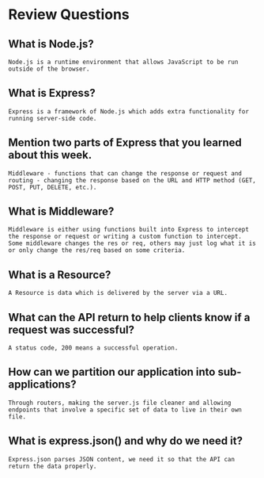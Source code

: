 # Review Questions

## What is Node.js?
    Node.js is a runtime environment that allows JavaScript to be run outside of the browser.
## What is Express?
    Express is a framework of Node.js which adds extra functionality for running server-side code.
## Mention two parts of Express that you learned about this week.
    Middleware - functions that can change the response or request and routing - changing the response based on the URL and HTTP method (GET, POST, PUT, DELETE, etc.).
## What is Middleware?
    Middleware is either using functions built into Express to intercept the response or request or writing a custom function to intercept. Some middleware changes the res or req, others may just log what it is or only change the res/req based on some criteria.
## What is a Resource?
    A Resource is data which is delivered by the server via a URL.
## What can the API return to help clients know if a request was successful?
    A status code, 200 means a successful operation.
## How can we partition our application into sub-applications?
    Through routers, making the server.js file cleaner and allowing endpoints that involve a specific set of data to live in their own file.
## What is express.json() and why do we need it?
    Express.json parses JSON content, we need it so that the API can return the data properly.
